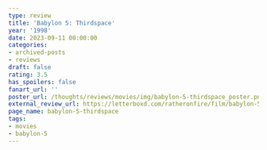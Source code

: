 ```yaml
---
type: review
title: 'Babylon 5: Thirdspace'
year: '1998'
date: 2023-09-11 00:00:00
categories:
- archived-posts
- reviews
draft: false
rating: 3.5
has_spoilers: false
fanart_url: ''
poster_url: /thoughts/reviews/movies/img/babylon-5-thirdspace_poster.png
external_review_url: https://letterboxd.com/ratheronfire/film/babylon-5-thirdspace/
page_name: babylon-5-thirdspace
tags:
- movies
- babylon-5
---
```


